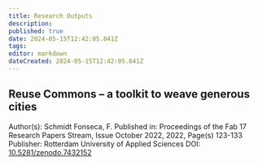 ```yaml
---
title: Research Outputs
description: 
published: true
date: 2024-05-15T12:42:05.841Z
tags: 
editor: markdown
dateCreated: 2024-05-15T12:42:05.841Z
---
```




## Reuse Commons – a toolkit to weave generous cities

Author(s): Schmidt Fonseca, F.
Published in: Proceedings of the Fab 17 Research Papers Stream, Issue October 2022, 2022, Page(s) 123-133
Publisher: Rotterdam University of Applied Sciences
DOI: [10.5281/zenodo.7432152](https://doi.org/10.5281/zenodo.7432152)